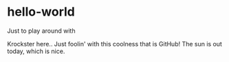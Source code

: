 # hello-world
Just to play around with

Krockster here.. Just foolin' with this coolness that is GitHub!  The sun is out today, which is nice.
